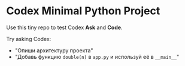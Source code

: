 # Codex Minimal Python Project

Use this tiny repo to test Codex **Ask** and **Code**.

Try asking Codex:
- "Опиши архитектуру проекта"
- "Добавь функцию `double(n)` в `app.py` и используй её в `__main__`"
